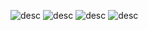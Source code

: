 ![desc](/typescript-basic/30-1.png)
![desc](/typescript-basic/30-2.png)
![desc](/typescript-basic/30-3.png)
![desc](/typescript-basic/30-4.png)
